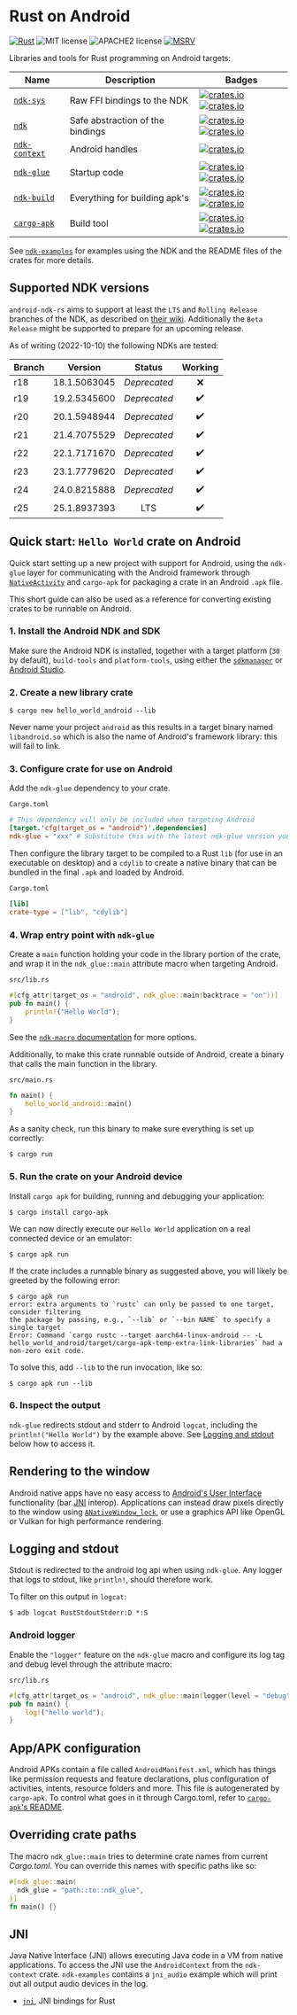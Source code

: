 # Rust on Android

[![Rust](https://github.com/rust-windowing/android-ndk-rs/workflows/Rust/badge.svg)](https://github.com/rust-windowing/android-ndk-rs/actions) ![MIT license](https://img.shields.io/badge/License-MIT-green.svg) ![APACHE2 license](https://img.shields.io/badge/License-APACHE2-green.svg) [![MSRV](https://img.shields.io/badge/rustc-1.60.0+-ab6000.svg)](https://blog.rust-lang.org/2022/04/07/Rust-1.60.0.html)


Libraries and tools for Rust programming on Android targets:

Name | Description | Badges
--- | --- | ---
[`ndk-sys`](./ndk-sys) | Raw FFI bindings to the NDK | [![crates.io](https://img.shields.io/crates/v/ndk-sys.svg)](https://crates.io/crates/ndk-sys) [![crates.io](https://docs.rs/ndk-sys/badge.svg)](https://docs.rs/ndk-sys)
[`ndk`](./ndk) | Safe abstraction of the bindings | [![crates.io](https://img.shields.io/crates/v/ndk.svg)](https://crates.io/crates/ndk) [![crates.io](https://docs.rs/ndk/badge.svg)](https://docs.rs/ndk)
[`ndk-context`](./ndk-context) | Android handles | [![crates.io](https://img.shields.io/crates/v/ndk-context.svg)](https://crates.io/crates/ndk-context)
[`ndk-glue`](./ndk-glue) | Startup code | [![crates.io](https://img.shields.io/crates/v/ndk-glue.svg)](https://crates.io/crates/ndk-glue) [![crates.io](https://docs.rs/ndk-glue/badge.svg)](https://docs.rs/ndk-glue)
[`ndk-build`](./ndk-build) | Everything for building apk's | [![crates.io](https://img.shields.io/crates/v/ndk-build.svg)](https://crates.io/crates/ndk-build) [![crates.io](https://docs.rs/ndk-build/badge.svg)](https://docs.rs/ndk-build)
[`cargo-apk`](./cargo-apk) | Build tool | [![crates.io](https://img.shields.io/crates/v/cargo-apk.svg)](https://crates.io/crates/cargo-apk) [![crates.io](https://docs.rs/cargo-apk/badge.svg)](https://docs.rs/cargo-apk)

See [`ndk-examples`](./ndk-examples) for examples using the NDK and the README files of the crates for more details.

## Supported NDK versions

`android-ndk-rs` aims to support at least the `LTS` and `Rolling Release` branches of the NDK, as described on [their wiki](https://github.com/android/ndk/wiki#supported-downloads). Additionally the `Beta Release` might be supported to prepare for an upcoming release.

As of writing (2022-10-10) the following NDKs are tested:

Branch | Version | Status | Working
-|-|:-:|:-:
r18 | 18.1.5063045 | _Deprecated_ | :x:
r19 | 19.2.5345600 | _Deprecated_ | :heavy_check_mark:
r20 | 20.1.5948944 | _Deprecated_ | :heavy_check_mark:
r21 | 21.4.7075529 | _Deprecated_ | :heavy_check_mark:
r22 | 22.1.7171670 | _Deprecated_ | :heavy_check_mark:
r23 | 23.1.7779620 | _Deprecated_ | :heavy_check_mark:
r24 | 24.0.8215888 | _Deprecated_ | :heavy_check_mark:
r25 | 25.1.8937393 | LTS | :heavy_check_mark:


## Quick start: `Hello World` crate on Android

Quick start setting up a new project with support for Android, using the `ndk-glue` layer for communicating with the Android framework through [`NativeActivity`](https://developer.android.com/reference/android/app/NativeActivity) and `cargo-apk` for packaging a crate in an Android `.apk` file.

This short guide can also be used as a reference for converting existing crates to be runnable on Android.

### 1. Install the Android NDK and SDK

Make sure the Android NDK is installed, together with a target platform (`30` by default), `build-tools` and `platform-tools`, using either the [`sdkmanager`](https://developer.android.com/studio/command-line/sdkmanager) or [Android Studio](https://developer.android.com/studio/projects/install-ndk).

### 2. Create a new library crate

```console
$ cargo new hello_world_android --lib
```

Never name your project `android` as this results in a target binary named `libandroid.so` which is also the name of Android's framework library: this will fail to link.

### 3. Configure crate for use on Android

Add the `ndk-glue` dependency to your crate.

`Cargo.toml`
```toml
# This dependency will only be included when targeting Android
[target.'cfg(target_os = "android")'.dependencies]
ndk-glue = "xxx" # Substitute this with the latest ndk-glue version you wish to use
```

Then configure the library target to be compiled to a Rust `lib` (for use in an executable on desktop) and a `cdylib` to create a native binary that can be bundled in the final `.apk` and loaded by Android.

`Cargo.toml`
```toml
[lib]
crate-type = ["lib", "cdylib"]
```

### 4. Wrap entry point with `ndk-glue`

Create a `main` function holding your code in the library portion of the crate, and wrap it in the `ndk_glue::main` attribute macro when targeting Android.

`src/lib.rs`
```rust
#[cfg_attr(target_os = "android", ndk_glue::main(backtrace = "on"))]
pub fn main() {
    println!("Hello World");
}
```

See the [`ndk-macro` documentation](./ndk-macro/README.md) for more options.

Additionally, to make this crate runnable outside of Android, create a binary that calls the main function in the library.

`src/main.rs`
```rust
fn main() {
    hello_world_android::main()
}
```

As a sanity check, run this binary to make sure everything is set up correctly:

```console
$ cargo run
```

### 5. Run the crate on your Android device

Install `cargo apk` for building, running and debugging your application:
```console
$ cargo install cargo-apk
```

We can now directly execute our `Hello World` application on a real connected device or an emulator:
```console
$ cargo apk run
```

If the crate includes a runnable binary as suggested above, you will likely be greeted by the following error:

```console
$ cargo apk run
error: extra arguments to `rustc` can only be passed to one target, consider filtering
the package by passing, e.g., `--lib` or `--bin NAME` to specify a single target
Error: Command `cargo rustc --target aarch64-linux-android -- -L hello_world_android/target/cargo-apk-temp-extra-link-libraries` had a non-zero exit code.
```

To solve this, add `--lib` to the run invocation, like so:
```console
$ cargo apk run --lib
```

### 6. Inspect the output

`ndk-glue` redirects stdout and stderr to Android `logcat`, including the `println!("Hello World")` by the example above. See [Logging and stdout](##Logging-and-stdout) below how to access it.

## Rendering to the window

Android native apps have no easy access to [Android's User Interface](https://developer.android.com/guide/topics/ui) functionality (bar [JNI](##jni) interop). Applications can instead draw pixels directly to the window using [`ANativeWindow_lock`](https://developer.android.com/ndk/reference/group/a-native-window#group___a_native_window_1ga0b0e3b7d442dee83e1a1b42e5b0caee6), or use a graphics API like OpenGL or Vulkan for high performance rendering.

## Logging and stdout
Stdout is redirected to the android log api when using `ndk-glue`. Any logger that logs to
stdout, like `println!`, should therefore work.

To filter on this output in `logcat`:
```console
$ adb logcat RustStdoutStderr:D *:S
```

### Android logger
Enable the `"logger"` feature on the `ndk-glue` macro and configure its log tag and debug level through the attribute macro:

`src/lib.rs`
```rust
#[cfg_attr(target_os = "android", ndk_glue::main(logger(level = "debug", tag = "my-tag")))]
pub fn main() {
    log!("hello world");
}
```

## App/APK configuration
Android APKs contain a file called `AndroidManifest.xml`, which has things like permission requests and feature declarations, plus configuration of activities, intents, resource folders and more. This file is autogenerated by `cargo-apk`. To control what goes in it through Cargo.toml, refer to [`cargo-apk`'s README](./cargo-apk/README.md).

## Overriding crate paths
The macro `ndk_glue::main` tries to determine crate names from current _Cargo.toml_.
You can override this names with specific paths like so:
```rust
#[ndk_glue::main(
  ndk_glue = "path::to::ndk_glue",
)]
fn main() {}
```

## JNI
Java Native Interface (JNI) allows executing Java code in a VM from native applications. To access
the JNI use the `AndroidContext` from the `ndk-context` crate. `ndk-examples` contains a `jni_audio`
example which will print out all output audio devices in the log.

- [`jni`](https://crates.io/crates/jni), JNI bindings for Rust
